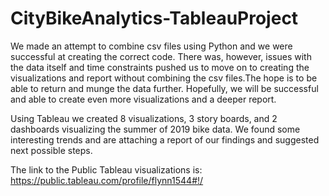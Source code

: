 # CityBikeAnalytics-TableauProject

We made an attempt to combine csv files using Python and we were successful at creating the correct code. There was, however, issues with the data itself and time constraints pushed us to move on to creating the visualizations and report without combining the csv files.The hope is to be able to return and munge the data further. Hopefully, we will be successful and able to create even more visualizations and a deeper report. 

Using Tableau we created 8 visualizations, 3 story boards, and 2 dashboards visualizing the summer of 2019 bike data. We found some interesting trends and are attaching a report of our findings and suggested next possible steps. 

The link to the Public Tableau visualizations is: https://public.tableau.com/profile/flynn1544#!/ 

